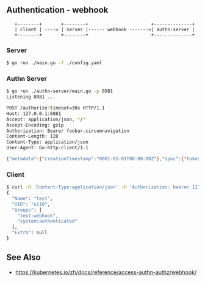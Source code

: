 ## Authentication - webhook

```
   +--------+       +--------+                       +--------------+
   | client | ----> | server |------ webhook ------->| authn-server |
   +--------+       +--------+                       +--------------+
```

### Server

```sh
$ go run ./main.go -f ./config.yaml
```

### Authn Server

```sh
$ go run ./authn-server/main.go -p 8081
Listening 8081 ...

POST /authorize?timeout=30s HTTP/1.1
Host: 127.0.0.1:8081
Accept: application/json, */*
Accept-Encoding: gzip
Authorization: Bearer foobar.circumnavigation
Content-Length: 128
Content-Type: application/json
User-Agent: Go-http-client/1.1

{"metadata":{"creationTimestamp":"0001-01-01T00:00:00Z"},"spec":{"token":"123","audiences":["api"]},"status":{"user":{}}}
```

### Client

```sh
$ curl -H 'Content-Type:application/json' -H 'Authorization: bearer 123' http://localhot:8080/hello
{
  "Name": "test",
  "UID": "u110",
  "Groups": [
    "test:webhook",
    "system:authenticated"
  ],
  "Extra": null
}
```


## See Also
- https://kubernetes.io/zh/docs/reference/access-authn-authz/webhook/
